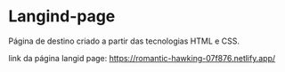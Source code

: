 # Langind-page
Página de destino criado a partir das tecnologias HTML e CSS.

link da página langid page: https://romantic-hawking-07f876.netlify.app/

